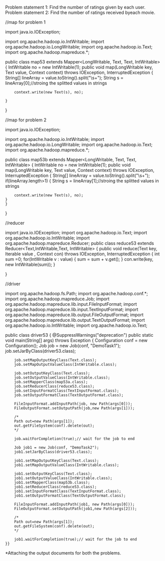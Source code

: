 Problem statement 1:
Find the number of ratings given by each user.
Problem statement 2:
Find the number of ratings received byeach movie.



//map for problem 1



import java.io.IOException;

import org.apache.hadoop.io.IntWritable;
import org.apache.hadoop.io.LongWritable;
import org.apache.hadoop.io.Text;
import org.apache.hadoop.mapreduce.*; 

public class map53 extends Mapper<LongWritable, Text, Text, IntWritable> {
	IntWritable no = new IntWritable(1);
	public void map(LongWritable key, Text value, Context context) 
			throws IOException, InterruptedException {
		String[] lineArray = value.toString().split("\\s+");
		String s = lineArray[0];//stroing the splitted values in strings
		
				
		context.write(new Text(s), no);
		
	}
}


//map for problem 2


import java.io.IOException;

import org.apache.hadoop.io.IntWritable;
import org.apache.hadoop.io.LongWritable;
import org.apache.hadoop.io.Text;
import org.apache.hadoop.mapreduce.*; 

public class map53b extends Mapper<LongWritable, Text, Text, IntWritable> {
	IntWritable no = new IntWritable(1);
	public void map(LongWritable key, Text value, Context context) 
			throws IOException, InterruptedException {
		String[] lineArray = value.toString().split("\\s+");
		if(lineArray.length>1)
		{
		String s = lineArray[1];//stroing the splitted values in strings
		
				
		context.write(new Text(s), no);
	}
	}
}


//reducer



import java.io.IOException;
import org.apache.hadoop.io.Text;
import org.apache.hadoop.io.IntWritable;
import org.apache.hadoop.mapreduce.Reducer;
public class reduce53 extends Reducer<Text,IntWritable,Text, IntWritable> {
	public void reduce(Text key, Iterable<IntWritable> value , Context con) throws IOException, InterruptedException
	{
		int sum =0;
		for(IntWritable v : value)
		{
			sum = sum + v.get();
		}
		con.write(key, new IntWritable(sum));
	}

}




//driver





import org.apache.hadoop.fs.Path; 
import org.apache.hadoop.conf.*;
import org.apache.hadoop.mapreduce.Job;
import org.apache.hadoop.mapreduce.lib.input.FileInputFormat; 
import org.apache.hadoop.mapreduce.lib.input.TextInputFormat; 
import org.apache.hadoop.mapreduce.lib.output.FileOutputFormat; 
import org.apache.hadoop.mapreduce.lib.output.TextOutputFormat;
import org.apache.hadoop.io.IntWritable;
import org.apache.hadoop.io.Text;

public class driver53 {
	@SuppressWarnings("deprecation")
	public static void main(String[] args) throws Exception {
		Configuration conf = new Configuration();
		Job job = new Job(conf, "DemoTask1");
		job.setJarByClass(driver53.class);

		job.setMapOutputKeyClass(Text.class);
		job.setMapOutputValueClass(IntWritable.class);

		job.setOutputKeyClass(Text.class);
		job.setOutputValueClass(IntWritable.class);
		job.setMapperClass(map53a.class);
		job.setReducerClass(reduce53.class);
		job.setInputFormatClass(TextInputFormat.class);
		job.setOutputFormatClass(TextOutputFormat.class);

		FileInputFormat.addInputPath(job, new Path(args[0])); 
		FileOutputFormat.setOutputPath(job,new Path(args[1]));
		
		/*
		Path out=new Path(args[1]);
		out.getFileSystem(conf).delete(out);
		*/
		
		job.waitForCompletion(true);// wait for the job to end
		
		Job job1 = new Job(conf, "DemoTask2");
		job1.setJarByClass(driver53.class);

		job1.setMapOutputKeyClass(Text.class);
		job1.setMapOutputValueClass(IntWritable.class);

		job1.setOutputKeyClass(Text.class);
		job1.setOutputValueClass(IntWritable.class);
		job1.setMapperClass(map53b.class);
		job1.setReducerClass(reduce53.class);
		job1.setInputFormatClass(TextInputFormat.class);
		job1.setOutputFormatClass(TextOutputFormat.class);

		FileInputFormat.addInputPath(job1, new Path(args[0])); 
		FileOutputFormat.setOutputPath(job1,new Path(args[2]));
		
		/*
		Path out=new Path(args[1]);
		out.getFileSystem(conf).delete(out);
		*/
		
		job1.waitForCompletion(true);// wait for the job to end
	}}




*Attaching the output documents for both the problems.
